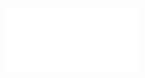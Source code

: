 ![](/Notatki/Semestr%204/Algorytmy%20i%20złożoność%20obliczeniowa/Wykłady/Wykład%207/sdizo_2020_wyklad_8_9.pdf)